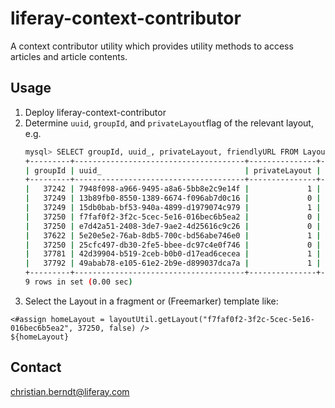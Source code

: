 # liferay-context-contributor
A context contributor utility which provides utility methods to access articles and article contents.

## Usage

1. Deploy liferay-context-contributor
1. Determine `uuid`, `groupId`, and `privateLayout`flag of the relevant layout, e.g.
    ```bash
    mysql> SELECT groupId, uuid_, privateLayout, friendlyURL FROM Layout;
    +---------+--------------------------------------+---------------+---------------------------------------+
    | groupId | uuid_                                | privateLayout | friendlyURL                           |
    +---------+--------------------------------------+---------------+---------------------------------------+
    |   37242 | 7948f098-a966-9495-a8a6-5bb8e2c9e14f |             1 | /manage                               |
    |   37249 | 13b89fb0-8550-1389-6674-f096ab7d0c16 |             0 | /shared                               |
    |   37249 | 15db0bab-bf53-940a-4899-d1979074c979 |             1 | /shared                               |
    |   37250 | f7faf0f2-3f2c-5cec-5e16-016bec6b5ea2 |             0 | /home                                 |
    |   37250 | e7d42a51-2408-3de7-9ae2-4d25616c9c26 |             0 | /025f652b-48c4-da82-5a9f-b0bef18726b9 |
    |   37622 | 5e20e5e2-76ab-8db5-700c-bd56abe746e0 |             1 | /layout                               |
    |   37250 | 25cfc497-db30-2fe5-bbee-dc97c4e0f746 |             0 | /search                               |
    |   37781 | 42d39904-b519-2ceb-b0b0-d17ead6cecea |             1 | /layout                               |
    |   37792 | 49abab78-e105-61e2-2b9e-d899037dca7a |             1 | /layout                               |
    +---------+--------------------------------------+---------------+---------------------------------------+
    9 rows in set (0.00 sec)
    ```
1. Select the Layout in a fragment or (Freemarker) template like: 
  ```
  <#assign homeLayout = layoutUtil.getLayout("f7faf0f2-3f2c-5cec-5e16-016bec6b5ea2", 37250, false) />
  ${homeLayout}
  ```

## Contact

christian.berndt@liferay.com
